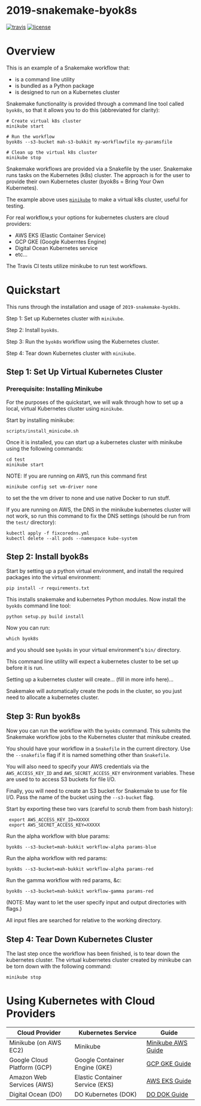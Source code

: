 # 2019-snakemake-byok8s

[![travis](https://img.shields.io/travis/charlesreid1/2019-snakemake-byok8s.svg)](https://travis-ci.org/charlesreid1/2019-snakemake-byok8s)
[![license](https://img.shields.io/github/license/charlesreid1/2019-snakemake-byok8s.svg)](https://github.com/charlesreid1/2019-snakemake-byok8s/blob/master/LICENSE)

# Overview

This is an example of a Snakemake workflow that:

- is a command line utility
- is bundled as a Python package
- is designed to run on a Kubernetes cluster

Snakemake functionality is provided through
a command line tool called `byok8s`, so that
it allows you to do this (abbreviated for clarity):

```
# Create virtual k8s cluster
minikube start

# Run the workflow
byok8s --s3-bucket mah-s3-bukkit my-workflowfile my-paramsfile

# Clean up the virtual k8s cluster
minikube stop
```

Snakemake workflows are provided via a Snakefile by
the user. Snakemake runs tasks on the Kubernetes (k8s)
cluster. The approach is for the user to provide
their own Kubernetes cluster (byok8s = Bring Your
Own Kubernetes).

The example above uses [`minikube`](https://github.com/kubernetes/minikube)
to make a virtual k8s cluster, useful for testing.

For real workflow,s your options for
kubernetes clusters are cloud providers:

- AWS EKS (Elastic Container Service)
- GCP GKE (Google Kuberntes Engine)
- Digital Ocean Kubernetes service
- etc...

The Travis CI tests utilize minikube to run 
test workflows.

# Quickstart

This runs through the installation and usage 
of `2019-snakemake-byok8s`.

Step 1: Set up Kubernetes cluster with `minikube`.

Step 2: Install `byok8s`.

Step 3: Run the `byok8s` workflow using the Kubernetes cluster. 

Step 4: Tear down Kubernetes cluster with `minikube`.


## Step 1: Set Up Virtual Kubernetes Cluster 

### Prerequisite: Installing Minikube

For the purposes of the quickstart, we will walk
through how to set up a local, virtual Kubernetes
cluster using `minikube`.

Start by installing minikube:

```
scripts/install_minicube.sh
```

Once it is installed, you can start up a kubernetes cluster
with minikube using the following commands:

```
cd test
minikube start
```

NOTE: If you are running on AWS, run this command first

```
minikube config set vm-driver none
```

to set the the vm driver to none and use native Docker to run stuff.

If you are running on AWS, the DNS in the minikube
kubernetes cluster will not work, so run this command
to fix the DNS settings (should be run from the
`test/` directory):

```
kubectl apply -f fixcoredns.yml
kubectl delete --all pods --namespace kube-system
```


## Step 2: Install byok8s

Start by setting up a python virtual environment,
and install the required packages into the
virtual environment:

```
pip install -r requirements.txt
```

This installs snakemake and kubernetes Python
modules. Now install the `byok8s` command line
tool:

```
python setup.py build install
```

Now you can run:

```
which byok8s
```

and you should see `byok8s` in your virtual 
environment's `bin/` directory.

This command line utility will expect a kubernetes
cluster to be set up before it is run. 

Setting up a kubernetes cluster will create...
(fill in more info here)...

Snakemake will automatically create the pods
in the cluster, so you just need to allocate
a kubernetes cluster.


## Step 3: Run byok8s

Now you can run the workflow with the `byok8s` command.
This submits the Snakemake workflow jobs to the Kubernetes
cluster that minikube created.

You should have your workflow in a `Snakefile` in the
current directory. Use the `--snakefile` flag if it is
named something other than `Snakefile`.

You will also need to specify your AWS credentials
via the `AWS_ACCESS_KEY_ID` and `AWS_SECRET_ACCESS_KEY`
environment variables. These are used to to access
S3 buckets for file I/O.

Finally, you will need to create an S3 bucket for
Snakemake to use for file I/O. Pass the name of the
bucket using the `--s3-bucket` flag.

Start by exporting these two vars (careful to
scrub them from bash history):

```
 export AWS_ACCESS_KEY_ID=XXXXX
 export AWS_SECRET_ACCESS_KEY=XXXXX
```

Run the alpha workflow with blue params:

```
byok8s --s3-bucket=mah-bukkit workflow-alpha params-blue
```

Run the alpha workflow with red params:

```
byok8s --s3-bucket=mah-bukkit workflow-alpha params-red
```

Run the gamma workflow with red params, &c:

```
byok8s --s3-bucket=mah-bukkit workflow-gamma params-red
```

(NOTE: May want to let the user specify 
input and output directories with flags.)

All input files are searched for relative to the working
directory.


## Step 4: Tear Down Kubernetes Cluster

The last step once the workflow has been finished,
is to tear down the kubernetes cluster. The virtual
kubernetes cluster created by minikube can be torn
down with the following command:

```
minikube stop
```

# Using Kubernetes with Cloud Providers

|  Cloud Provider             | Kubernetes Service              | Guide                                        |
|-----------------------------|---------------------------------|----------------------------------------------|
| Minikube (on AWS EC2)       | Minikube                        | [Minikube AWS Guide](kubernetes_minikube.md) |
| Google Cloud Platform (GCP) | Google Container Engine (GKE)   | [GCP GKE Guide](kubernetes_gcp.md)           | 
| Amazon Web Services (AWS)   | Elastic Container Service (EKS) | [AWS EKS Guide](kubernetes_aws.md)           | 
| Digital Ocean (DO)          | DO Kubernetes (DOK)             | [DO DOK Guide](kubernetes_dok.md)            | 

